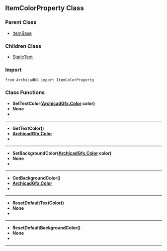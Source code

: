 ## ItemColorProperty Class

### Parent Class
* [ItemBase](ItemBase.md)

### Children Class
* [StaticText](../m_static_item/StaticText.md)

### Import
```
from ArchicadDG import ItemColorProperty
``` 

### Class Functions

* **SetTextColor([ArchicadGfx.Color](../../ArchicadGfx/Color.md) color)**
* **None**
* 
-----

* **GetTextColor()**
* **[ArchicadGfx.Color](../../ArchicadGfx/Color.md)**
* 
-----

* **SetBackgroundColor([ArchicadGfx.Color](../../ArchicadGfx/Color.md) color)**
* **None**
* 
-----

* **GetBackgroundColor()**
* **[ArchicadGfx.Color](../../ArchicadGfx/Color.md)**
* 
-----

* **ResetDefaultTextColor()**
* **None**
* 
-----

* **ResetDefaultBackgroundColor()**
* **None**
* 
-----